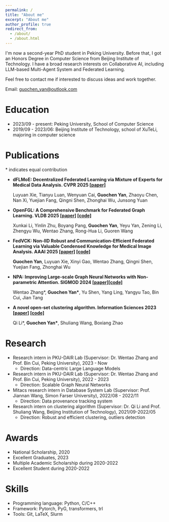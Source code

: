 ```yaml
---
permalink: /
title: "About me"
excerpt: "About me"
author_profile: true
redirect_from: 
  - /about/
  - /about.html
---
```




I'm now a second-year PhD student in Peking University. Before that, I got an Honors Degree in Computer Science from Beijing Institute of Technology. I have a broad research interests on Collaborative AI, including LLM-based Multi-Agent System and Federated Learning.

Feel free to contact me if interested to discuss ideas and work together.



Email: guochen_yan@outlook.com



Education
======
- 2023/09 - present: Peking University, School of Computer Science
- 2019/09 - 2023/06: Beijing Institute of Technology, school of XuTeLi, majoring in computer science



# Publications

\* indicates equal contribution

- **dFLMoE: Decentralized Federated Learning via Mixture of Experts for Medical Data Analysis. CVPR 2025 [[paper]](https://openaccess.thecvf.com/content/CVPR2025/html/Xie_dFLMoE_Decentralized_Federated_Learning_via_Mixture_of_Experts_for_Medical_CVPR_2025_paper.html)**

  Luyuan Xie, Tianyu Luan, Wenyuan Cai, **Guochen Yan**, Zhaoyu Chen, Nan Xi, Yuejian Fang, Qingni Shen, Zhonghai Wu, Junsong Yuan

- **OpenFGL: A Comprehensive Benchmark for Federated Graph Learning. VLDB 2025 [[paper]](https://arxiv.org/abs/2408.16288) [[code]](https://github.com/xkLi-Allen/OpenFGL)** 

  Xunkai Li, Yinlin Zhu, Boyang Pang, **Guochen Yan**, Yeyu Yan, Zening Li, Zhengyu Wu, Wentao Zhang, Rong-Hua Li, Guoren Wang

- **FedVCK: Non-IID Robust and Communication-Efficient Federated Learning via Valuable Condensed Knowledge for Medical Image Analysis. AAAI 2025 [[paper]](https://arxiv.org/abs/2412.18557) [[code]](https://github.com/Youth-49/FedVCK_2024)** 

  **Guochen Yan**, Luyuan Xie, Xinyi Gao, Wentao Zhang, Qingni Shen, Yuejian Fang, Zhonghai Wu

- **NPA: Improving Large-scale Graph Neural Networks with Non-parametric Attention. SIGMOD 2024 [[paper]](https://dl.acm.org/doi/abs/10.1145/3626246.3653399)[[code]](https://github.com/Youth-49/NPA)**

  Wentao Zhang\*, **Guochen Yan\***, Yu Shen, Yang Ling, Yangyu Tao, Bin Cui, Jian Tang

- **A novel open-set clustering algorithm. Information Sciences 2023 [[paper]](https://www.sciencedirect.com/science/article/pii/S0020025523011465) [[code]](https://github.com/Youth-49/2023-DOS-IN)** 

  Qi Li\*, **Guochen Yan\***, Shuliang Wang, Boxiang Zhao



# Research

- Research intern in PKU-DAIR Lab (Supervisor: Dr. Wentao Zhang and Prof. Bin Cui, Peking University), 2023 - Now
  - Direction: Data-centric Large Language Models
- Research intern in PKU-DAIR Lab (Supervisor: Dr. Wentao Zhang and Prof. Bin Cui, Peking University), 2022 - 2023
  - Direction: Scalable Graph Neural Networks
- Mitacs research intern in Database System Lab (Supervisor: Prof. Jiannan Wang, Simon Farser University), 2022/08 - 2022/11
  - Direction: Data provenance tracking system
- Research intern on clustering algorithm (Supervisor: Dr. Qi Li and Prof. Shuliang Wang, Beijing Institution of Technology), 2021/09-2022/05
  - Direction: Robust and efficient clustering, outliers detection





# Awards

- National Scholarship, 2020
- Excellent Graduates, 2023
- Multiple Academic Scholarship during 2020-2022
- Excellent Student during 2020-2022



# Skills

- Programming language: Python, C/C++
- Framework: Pytorch, PyG, transformers, trl
- Tools: Git, LaTeX, Slurm